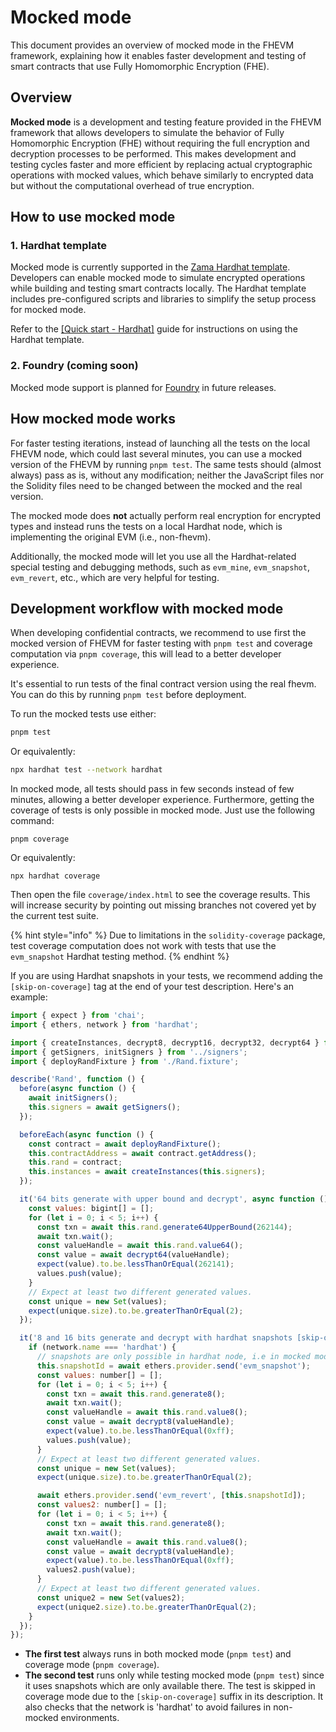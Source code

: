 # Mocked mode

This document provides an overview of mocked mode in the FHEVM framework, explaining how it enables faster development
and testing of smart contracts that use Fully Homomorphic Encryption (FHE).

## Overview

**Mocked mode** is a development and testing feature provided in the FHEVM framework that allows developers to simulate
the behavior of Fully Homomorphic Encryption (FHE) without requiring the full encryption and decryption processes to be
performed. This makes development and testing cycles faster and more efficient by replacing actual cryptographic
operations with mocked values, which behave similarly to encrypted data but without the computational overhead of true
encryption.

## How to use mocked mode

### 1. **Hardhat template**

Mocked mode is currently supported in the [Zama Hardhat template](https://github.com/zama-ai/fhevm-hardhat-template).
Developers can enable mocked mode to simulate encrypted operations while building and testing smart contracts locally.
The Hardhat template includes pre-configured scripts and libraries to simplify the setup process for mocked mode.

Refer to the [[Quick start - Hardhat]](../getting-started/overview-1/hardhat/README.md) guide for instructions on using
the Hardhat template.

### 2. **Foundry (coming soon)**

Mocked mode support is planned for [Foundry](./write_contract/foundry.md) in future releases.

## How mocked mode works

For faster testing iterations, instead of launching all the tests on the local FHEVM node, which could last several
minutes, you can use a mocked version of the FHEVM by running `pnpm test`. The same tests should (almost always) pass as
is, without any modification; neither the JavaScript files nor the Solidity files need to be changed between the mocked
and the real version.

The mocked mode does **not** actually perform real encryption for encrypted types and instead runs the tests on a local
Hardhat node, which is implementing the original EVM (i.e., non-fhevm).

Additionally, the mocked mode will let you use all the Hardhat-related special testing and debugging methods, such as
`evm_mine`, `evm_snapshot`, `evm_revert`, etc., which are very helpful for testing.

## Development workflow with mocked mode

When developing confidential contracts, we recommend to use first the mocked version of FHEVM for faster testing with
`pnpm test` and coverage computation via `pnpm coverage`, this will lead to a better developer experience.

It's essential to run tests of the final contract version using the real fhevm. You can do this by running `pnpm test`
before deployment.

To run the mocked tests use either:

```sh
pnpm test
```

Or equivalently:

```sh
npx hardhat test --network hardhat
```

In mocked mode, all tests should pass in few seconds instead of few minutes, allowing a better developer experience.
Furthermore, getting the coverage of tests is only possible in mocked mode. Just use the following command:

```
pnpm coverage
```

Or equivalently:

```
npx hardhat coverage
```

Then open the file `coverage/index.html` to see the coverage results. This will increase security by pointing out
missing branches not covered yet by the current test suite.

{% hint style="info" %} Due to limitations in the `solidity-coverage` package, test coverage computation does not work
with tests that use the `evm_snapshot` Hardhat testing method. {% endhint %}

If you are using Hardhat snapshots in your tests, we recommend adding the `[skip-on-coverage]` tag at the end of your
test description. Here's an example:

```js
import { expect } from 'chai';
import { ethers, network } from 'hardhat';

import { createInstances, decrypt8, decrypt16, decrypt32, decrypt64 } from '../instance';
import { getSigners, initSigners } from '../signers';
import { deployRandFixture } from './Rand.fixture';

describe('Rand', function () {
  before(async function () {
    await initSigners();
    this.signers = await getSigners();
  });

  beforeEach(async function () {
    const contract = await deployRandFixture();
    this.contractAddress = await contract.getAddress();
    this.rand = contract;
    this.instances = await createInstances(this.signers);
  });

  it('64 bits generate with upper bound and decrypt', async function () {
    const values: bigint[] = [];
    for (let i = 0; i < 5; i++) {
      const txn = await this.rand.generate64UpperBound(262144);
      await txn.wait();
      const valueHandle = await this.rand.value64();
      const value = await decrypt64(valueHandle);
      expect(value).to.be.lessThanOrEqual(262141);
      values.push(value);
    }
    // Expect at least two different generated values.
    const unique = new Set(values);
    expect(unique.size).to.be.greaterThanOrEqual(2);
  });

  it('8 and 16 bits generate and decrypt with hardhat snapshots [skip-on-coverage]', async function () {
    if (network.name === 'hardhat') {
      // snapshots are only possible in hardhat node, i.e in mocked mode
      this.snapshotId = await ethers.provider.send('evm_snapshot');
      const values: number[] = [];
      for (let i = 0; i < 5; i++) {
        const txn = await this.rand.generate8();
        await txn.wait();
        const valueHandle = await this.rand.value8();
        const value = await decrypt8(valueHandle);
        expect(value).to.be.lessThanOrEqual(0xff);
        values.push(value);
      }
      // Expect at least two different generated values.
      const unique = new Set(values);
      expect(unique.size).to.be.greaterThanOrEqual(2);

      await ethers.provider.send('evm_revert', [this.snapshotId]);
      const values2: number[] = [];
      for (let i = 0; i < 5; i++) {
        const txn = await this.rand.generate8();
        await txn.wait();
        const valueHandle = await this.rand.value8();
        const value = await decrypt8(valueHandle);
        expect(value).to.be.lessThanOrEqual(0xff);
        values2.push(value);
      }
      // Expect at least two different generated values.
      const unique2 = new Set(values2);
      expect(unique2.size).to.be.greaterThanOrEqual(2);
    }
  });
});
```

- **The first test** always runs in both mocked mode (`pnpm test`) and coverage mode (`pnpm coverage`).
- **The second test** runs only while testing mocked mode (`pnpm test`) since it uses snapshots which are only available
  there. The test is skipped in coverage mode due to the `[skip-on-coverage]` suffix in its description. It also checks
  that the network is 'hardhat' to avoid failures in non-mocked environments.
